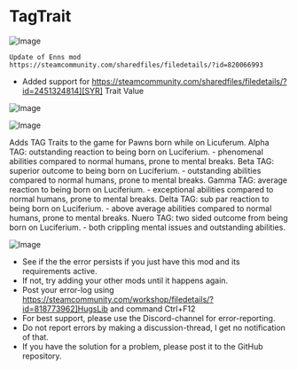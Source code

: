# TagTrait

![Image](https://i.imgur.com/buuPQel.png)

    Update of Enns mod
    https://steamcommunity.com/sharedfiles/filedetails/?id=820066993

- Added support for https://steamcommunity.com/sharedfiles/filedetails/?id=2451324814][SYR] Trait Value

![Image](https://i.imgur.com/pufA0kM.png)

	
![Image](https://i.imgur.com/Z4GOv8H.png)


Adds TAG Traits to the game for Pawns born while on Licuferum.
 Alpha TAG: outstanding reaction to being born on Luciferium. - phenomenal abilities compared to normal humans, prone to mental breaks.
 Beta TAG: superior outcome to being born on Luciferium. - outstanding abilities compared to normal humans, prone to mental breaks.
 Gamma TAG: average reaction to being born on Luciferium. - exceptional abilities compared to normal humans, prone to mental breaks.
 Delta TAG: sub par reaction to being born on Luciferium. - above average abilities compared to normal humans, prone to mental breaks.
 Nuero TAG: two sided outcome from being born on Luciferium. - both crippling mental issues and outstanding abilities.


![Image](https://i.imgur.com/PwoNOj4.png)



-  See if the the error persists if you just have this mod and its requirements active.
-  If not, try adding your other mods until it happens again.
-  Post your error-log using https://steamcommunity.com/workshop/filedetails/?id=818773962]HugsLib and command Ctrl+F12
-  For best support, please use the Discord-channel for error-reporting.
-  Do not report errors by making a discussion-thread, I get no notification of that.
-  If you have the solution for a problem, please post it to the GitHub repository.




